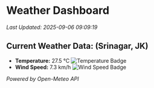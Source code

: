 
# Weather Dashboard

_Last Updated: 2025-09-06 09:09:19_

## Current Weather Data: (Srinagar, JK)
- **Temperature:** 27.5 °C ![Temperature Badge](https://img.shields.io/badge/Temperature-Medium%20Temp-green)
- **Wind Speed:** 7.3 km/h ![Wind Speed Badge](https://img.shields.io/badge/Wind%20Speed-Light%20Wind-blue)

*Powered by Open-Meteo API*
